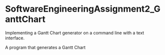 # SoftwareEngineeringAssignment2_GanttChart
Implementing a Gantt Chart generator on a command line with a text interface.

A program that generates a Gantt Chart
